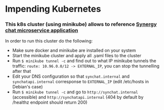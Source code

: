 # Impending Kubernetes
### This k8s cluster (using minikube) allows to reference [Synergy chat microservice application](https://github.com/bootdotdev/synergychat/tree/main#crawler-services)
In order to run this cluster do the following:
- Make sure docker and minikube are installed on your system
- Start the minikube cluster and apply all .yaml files to the cluster
- Run `$ minikube tunnel -c` and find out to what IP minikube tunnels the traffic: `route: 10.96.0.0/12 -> EXTERNAL_IP`, you can stop the tunnelling after that
- Edit your DNS configuration so that `synchat.internal` and `synchatapi.internal` corresponse to `EXTERNAL_IP` (edit /etc/hosts in Debian's case)
- Run `$ minikube tunnel -c` and go to `http://synchat.internal` (accessible) and `http://synchatapi.internal` (404 by default by /healthz endpoint should return 200) 
